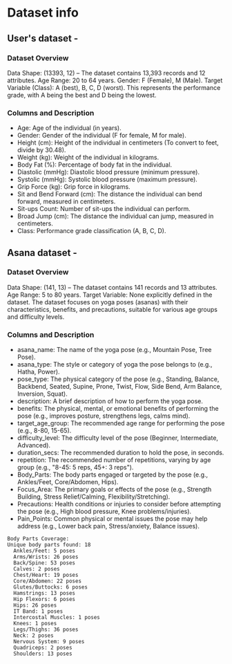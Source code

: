 # Dataset info

## User's dataset - 
### Dataset Overview
Data Shape: (13393, 12) – The dataset contains 13,393 records and 12 attributes.
Age Range: 20 to 64 years.
Gender: F (Female), M (Male).
Target Variable (Class): A (best), B, C, D (worst). This represents the performance grade, with A being the best and D being the lowest.
### Columns and Description
- Age: Age of the individual (in years).
- Gender: Gender of the individual (F for female, M for male).
- Height (cm): Height of the individual in centimeters (To convert to feet, divide by 30.48).
- Weight (kg): Weight of the individual in kilograms.
- Body Fat (%): Percentage of body fat in the individual.
- Diastolic (mmHg): Diastolic blood pressure (minimum pressure).
- Systolic (mmHg): Systolic blood pressure (maximum pressure).
- Grip Force (kg): Grip force in kilograms.
- Sit and Bend Forward (cm): The distance the individual can bend forward, measured in centimeters.
- Sit-ups Count: Number of sit-ups the individual can perform.
- Broad Jump (cm): The distance the individual can jump, measured in centimeters.
- Class: Performance grade classification (A, B, C, D).

## Asana dataset - 
### Dataset Overview
Data Shape: (141, 13) – The dataset contains 141 records and 13 attributes.
Age Range: 5 to 80 years.
Target Variable: None explicitly defined in the dataset. The dataset focuses on yoga poses (asanas) with their characteristics, benefits, and precautions, suitable for various age groups and difficulty levels.

### Columns and Description
- asana_name: The name of the yoga pose (e.g., Mountain Pose, Tree Pose).
- asana_type: The style or category of yoga the pose belongs to (e.g., Hatha, Power).
- pose_type: The physical category of the pose (e.g., Standing, Balance, Backbend, Seated, Supine, Prone, Twist, Flow, Side Bend, Arm Balance, Inversion, Squat).
- description: A brief description of how to perform the yoga pose.
- benefits: The physical, mental, or emotional benefits of performing the pose (e.g., improves posture, strengthens legs, calms mind).
- target_age_group: The recommended age range for performing the pose (e.g., 8-80, 15-65).
- difficulty_level: The difficulty level of the pose (Beginner, Intermediate, Advanced).
- duration_secs: The recommended duration to hold the pose, in seconds.
- repetition: The recommended number of repetitions, varying by age group (e.g., "8-45: 5 reps, 45+: 3 reps").
- Body_Parts: The body parts engaged or targeted by the pose (e.g., Ankles/Feet, Core/Abdomen, Hips).
- Focus_Area: The primary goals or effects of the pose (e.g., Strength Building, Stress Relief/Calming, Flexibility/Stretching).
- Precautions: Health conditions or injuries to consider before attempting the pose (e.g., High blood pressure, Knee problems/injuries).
- Pain_Points: Common physical or mental issues the pose may help address (e.g., Lower back pain, Stress/anxiety, Balance issues).

```
Body Parts Coverage:
Unique body parts found: 18
  Ankles/Feet: 5 poses
  Arms/Wrists: 26 poses
  Back/Spine: 53 poses
  Calves: 2 poses
  Chest/Heart: 19 poses
  Core/Abdomen: 22 poses
  Glutes/Buttocks: 6 poses
  Hamstrings: 13 poses
  Hip Flexors: 6 poses
  Hips: 26 poses
  IT Band: 1 poses
  Intercostal Muscles: 1 poses
  Knees: 1 poses
  Legs/Thighs: 36 poses
  Neck: 2 poses
  Nervous System: 9 poses
  Quadriceps: 2 poses
  Shoulders: 13 poses
```
